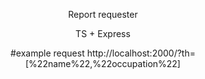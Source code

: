 <p align="center">
  <a>Report requester</a>
</p>
<p align="center">
  <a>TS + Express</a>
</p>
<p align="center">
  #example request http://localhost:2000/?th=[%22name%22,%22occupation%22]
</p>

